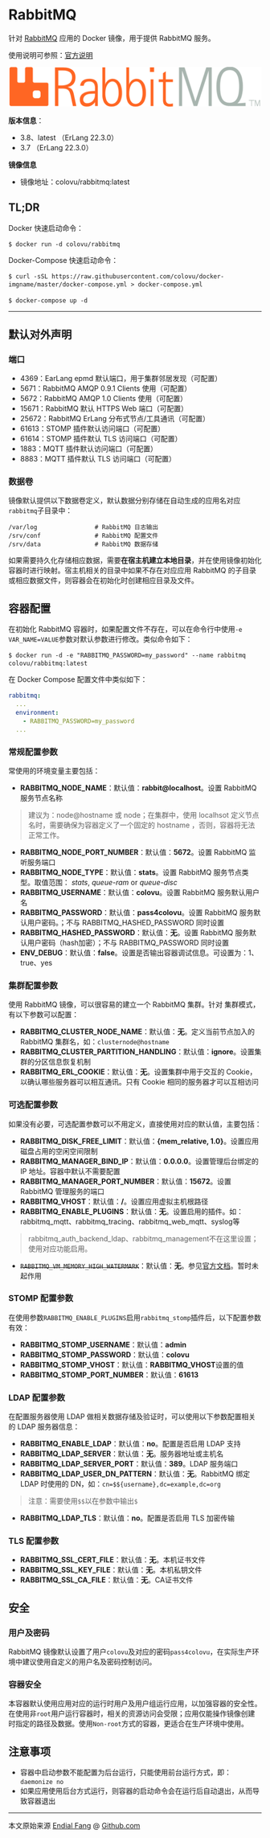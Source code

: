 # RabbitMQ

针对 [RabbitMQ](https://www.rabbitmq.com) 应用的 Docker 镜像，用于提供 RabbitMQ 服务。

使用说明可参照：[官方说明](https://www.rabbitmq.com/getstarted.html)

![rabbitmq-logo](img/rabbitmq-logo.png)

**版本信息**：

- 3.8、latest （ErLang 22.3.0）
- 3.7 （ErLang 22.3.0）

**镜像信息**

* 镜像地址：colovu/rabbitmq:latest



## **TL;DR**

Docker 快速启动命令：

```shell
$ docker run -d colovu/rabbitmq
```

Docker-Compose 快速启动命令：

```shell
$ curl -sSL https://raw.githubusercontent.com/colovu/docker-imgname/master/docker-compose.yml > docker-compose.yml

$ docker-compose up -d
```



---



## 默认对外声明

### 端口

- 4369：EarLang epmd 默认端口，用于集群邻居发现（可配置）
- 5671：RabbitMQ AMQP 0.9.1 Clients 使用（可配置）
- 5672：RabbitMQ AMQP 1.0 Clients 使用（可配置）
- 15671：RabbitMQ 默认 HTTPS Web 端口（可配置）
- 25672：RabbitMQ ErLang 分布式节点/工具通讯（可配置）
- 61613：STOMP 插件默认访问端口（可配置）
- 61614：STOMP 插件默认 TLS 访问端口（可配置）
- 1883：MQTT 插件默认访问端口（可配置）
- 8883：MQTT 插件默认 TLS 访问端口（可配置）

### 数据卷

镜像默认提供以下数据卷定义，默认数据分别存储在自动生成的应用名对应`rabbitmq`子目录中：

```shell
/var/log                # RabbitMQ 日志输出
/srv/conf               # RabbitMQ 配置文件
/srv/data               # RabbitMQ 数据存储
```

如果需要持久化存储相应数据，需要**在宿主机建立本地目录**，并在使用镜像初始化容器时进行映射。宿主机相关的目录中如果不存在对应应用 RabbitMQ 的子目录或相应数据文件，则容器会在初始化时创建相应目录及文件。



## 容器配置

在初始化 RabbitMQ 容器时，如果配置文件不存在，可以在命令行中使用`-e VAR_NAME=VALUE`参数对默认参数进行修改。类似命令如下：

```shell
$ docker run -d -e "RABBITMQ_PASSWORD=my_password" --name rabbitmq colovu/rabbitmq:latest
```

在 Docker Compose 配置文件中类似如下：

```yaml
rabbitmq:
  ...
  environment:
    - RABBITMQ_PASSWORD=my_password
  ...
```



### 常规配置参数

常使用的环境变量主要包括：

- **RABBITMQ_NODE_NAME**：默认值：**rabbit@localhost**。设置 RabbitMQ 服务节点名称

> 建议为：node@hostname 或 node；在集群中，使用 localhsot 定义节点名时，需要确保为容器定义了一个固定的 hostname ，否则，容器将无法正常工作。

- **RABBITMQ_NODE_PORT_NUMBER**：默认值：**5672**。设置 RabbitMQ 监听服务端口
- **RABBITMQ_NODE_TYPE**：默认值：**stats**。设置 RabbitMQ 服务节点类型。取值范围： *stats*, *queue-ram* or *queue-disc*
- **RABBITMQ_USERNAME**：默认值：**colovu**。设置 RabbitMQ 服务默认用户名
- **RABBITMQ_PASSWORD**：默认值：**pass4colovu**。设置 RabbitMQ 服务默认用户密码。；不与 RABBITMQ_HASHED_PASSWORD 同时设置
- **RABBITMQ_HASHED_PASSWORD**：默认值：**无**。设置 RabbitMQ 服务默认用户密码（hash加密）；不与 RABBITMQ_PASSWORD 同时设置 
- **ENV_DEBUG**：默认值：**false**。设置是否输出容器调试信息。可设置为：1、true、yes

### 集群配置参数

使用 RabbitMQ 镜像，可以很容易的建立一个 RabbitMQ 集群。针对 集群模式，有以下参数可以配置：

- **RABBITMQ_CLUSTER_NODE_NAME**：默认值：**无**。定义当前节点加入的 RabbitMQ 集群名，如：`clusternode@hostname`
- **RABBITMQ_CLUSTER_PARTITION_HANDLING**：默认值：**ignore**。设置集群的分区信息恢复机制
- **RABBITMQ_ERL_COOKIE**：默认值：**无**。设置集群中用于交互的 Cookie，以确认哪些服务器可以相互通讯。只有 Cookie 相同的服务器才可以互相访问

### 可选配置参数

如果没有必要，可选配置参数可以不用定义，直接使用对应的默认值，主要包括：

- **RABBITMQ_DISK_FREE_LIMIT**：默认值：**{mem_relative, 1.0}**。设置应用磁盘占用的空闲空间限制
- **RABBITMQ_MANAGER_BIND_IP**：默认值：**0.0.0.0**。设置管理后台绑定的 IP 地址。容器中默认不需要配置
- **RABBITMQ_MANAGER_PORT_NUMBER**：默认值：**15672**。设置 RabbitMQ 管理服务的端口
- **RABBITMQ_VHOST**：默认值：**/**。设置应用虚拟主机根路径
- **RABBITMQ_ENABLE_PLUGINS**：默认值：**无**。设置启用的插件。如：rabbitmq_mqtt、rabbitmq_tracing、rabbitmq_web_mqtt、syslog等

> rabbitmq_auth_backend_ldap、rabbitmq_management不在这里设置；使用对应功能启用。
>

- ~~`RABBITMQ_VM_MEMORY_HIGH_WATERMARK`~~：默认值：**无**。参见[官方文档](https://www.rabbitmq.com/memory.html#memsup-usage)。暂时未起作用

### STOMP 配置参数

在使用参数`RABBITMQ_ENABLE_PLUGINS`启用`rabbitmq_stomp`插件后，以下配置参数有效：

- **RABBITMQ_STOMP_USERNAME**：默认值：**admin**
- **RABBITMQ_STOMP_PASSWORD**：默认值：**colovu**
- **RABBITMQ_STOMP_VHOST**：默认值：**RABBITMQ_VHOST**设置的值
- **RABBITMQ_STOMP_PORT_NUMBER**：默认值：**61613**

### LDAP 配置参数

在配置服务器使用 LDAP 做相关数据存储及验证时，可以使用以下参数配置相关的 LDAP 服务器信息：

- **RABBITMQ_ENABLE_LDAP**：默认值：**no**。配置是否启用 LDAP 支持
- **RABBITMQ_LDAP_SERVER**：默认值：**无**。服务器地址或主机名
- **RABBITMQ_LDAP_SERVER_PORT**：默认值：**389**。LDAP 服务端口
- **RABBITMQ_LDAP_USER_DN_PATTERN**：默认值：**无**。RabbitMQ 绑定 LDAP 时使用的 DN，如：`cn=$${username},dc=example,dc=org`

> 注意：需要使用`$$`以在参数中输出`$`

- **RABBITMQ_LDAP_TLS**：默认值：**no**。配置是否启用 TLS 加密传输

### TLS 配置参数

- **RABBITMQ_SSL_CERT_FILE**：默认值：**无**。本机证书文件
- **RABBITMQ_SSL_KEY_FILE**：默认值：**无**。本机私钥文件
- **RABBITMQ_SSL_CA_FILE**：默认值：**无**。CA证书文件



## 安全

### 用户及密码

RabbitMQ 镜像默认设置了用户`colovu`及对应的密码`pass4colovu`，在实际生产环境中建议使用自定义的用户名及密码控制访问。

### 容器安全

本容器默认使用应用对应的运行时用户及用户组运行应用，以加强容器的安全性。在使用非`root`用户运行容器时，相关的资源访问会受限；应用仅能操作镜像创建时指定的路径及数据。使用`Non-root`方式的容器，更适合在生产环境中使用。



## 注意事项

- 容器中启动参数不能配置为后台运行，只能使用前台运行方式，即：`daemonize no`
- 如果应用使用后台方式运行，则容器的启动命令会在运行后自动退出，从而导致容器退出



----

本文原始来源 [Endial Fang](https://github.com/colovu) @ [Github.com](https://github.com)
